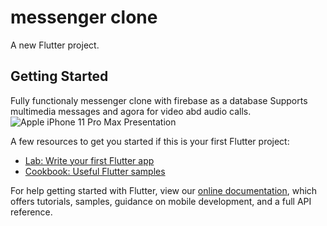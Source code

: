 # messenger clone

A new Flutter project.

## Getting Started

Fully functionaly messenger clone with firebase as a database Supports multimedia messages and agora for video abd audio calls.
![Apple iPhone 11 Pro Max Presentation](https://user-images.githubusercontent.com/86667626/168278953-eb8452f7-5458-4023-93c1-f2827686cdb0.png)


A few resources to get you started if this is your first Flutter project:

- [Lab: Write your first Flutter app](https://flutter.dev/docs/get-started/codelab)
- [Cookbook: Useful Flutter samples](https://flutter.dev/docs/cookbook)

For help getting started with Flutter, view our
[online documentation](https://flutter.dev/docs), which offers tutorials,
samples, guidance on mobile development, and a full API reference.
